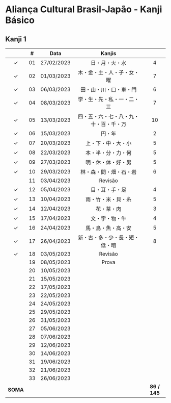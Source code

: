 # Aliança Cultural Brasil-Japão - Kanji Básico


## Kanji 1

|  | # | Data | Kanjis |  |
|:---:|:---:|:---:|:---:|:---:|
| &check; | 01 | 27/02/2023 | 日・月・火・水 | 4 |
| &check; | 02 | 01/03/2023 | 木・金・土・人・子・女・曜 | 7 |
| &check; | 03 | 06/03/2023 | 田・山・川・口・車・門 | 6 |
| &check; | 04 | 08/03/2023 | 学・生・先・私・一・二・三 | 7 |
| &check; | 05 | 13/03/2023 | 四・五・六・七・八・九・十・百・千・万 | 10 |
| &check; | 06 | 15/03/2023 | 円・年 | 2 |
| &check; | 07 | 20/03/2023 | 上・下・中・大・小 | 5 |
| &check; | 08 | 22/03/2023 | 本・半・分・力・何 | 5 |
| &check; | 09 | 27/03/2023 | 明・休・体・好・男 | 5 |
| &check; | 10 | 29/03/2023 | 林・森・間・畑・石・岩 | 6 |
|  | 11 | 03/04/2023 | Revisão |
| &check; | 12 | 05/04/2023 | 目・耳・手・足 | 4 |
| &check; | 13 | 10/04/2023 | 雨・竹・米・貝・糸 | 5 |
| &check; | 14 | 12/04/2023 | 花・茶・肉 | 3 |
| &check; | 15 | 17/04/2023 | 文・字・物・牛 | 4 |
| &check; | 16 | 24/04/2023 | 馬・鳥・魚・高・安 | 5 |
| &check; | 17 | 26/04/2023 | 新・古・多・少・長・短・低・暗 | 8 |
| &check; | 18 | 03/05/2023 | Revisão |
|  | 19 | 08/05/2023 | Prova |
|  | 20 | 10/05/2023 |  |
|  | 21 | 15/05/2023 |  |
|  | 22 | 17/05/2023 |  |
|  | 23 | 22/05/2023 |  |
|  | 24 | 24/05/2023 |  |
|  | 25 | 29/05/2023 |  |
|  | 26 | 31/05/2023 |  |
|  | 27 | 05/06/2023 |  |
|  | 28 | 07/06/2023 |  |
|  | 29 | 12/06/2023 |  |
|  | 30 | 14/06/2023 |  |
|  | 31 | 19/06/2023 |  |
|  | 32 | 21/06/2023 |  |
|  | 33 | 26/06/2023 |  |
| **SOMA** |  |  |  | **86 / 145** |
